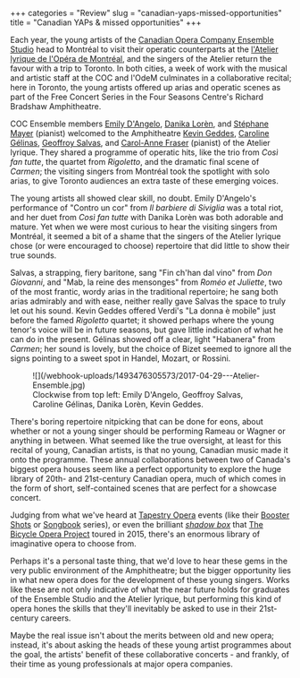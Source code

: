 +++
categories = "Review"
slug = "canadian-yaps-missed-opportunities"
title = "Canadian YAPs &amp; missed opportunities"
+++

Each year, the young artists of the [Canadian Opera Company Ensemble Studio](/scene/companies/canadian-opera-company-ensemble-studio/) head to Montréal to visit their operatic counterparts at the [l'Atelier lyrique de l'Opéra de Montréal](/scene/companies/latelier-lyrique-de-lopera-de-montreal/), and the singers of the Atelier return the favour with a trip to Toronto. In both cities, a week of work with the musical and artistic staff at the COC and l'OdeM culminates in a collaborative recital; here in Toronto, the young artists offered up arias and operatic scenes as part of the Free Concert Series in the Four Seasons Centre's Richard Bradshaw Amphitheatre.

COC Ensemble members [Emily D'Angelo](/scene/people/emily-dangelo/), [Danika Lorèn](/scene/people/danika-loren/), and [Stéphane Mayer](/scene/people/stephane-mayer/) (pianist) welcomed to the Amphitheatre [Kevin Geddes](/scene/people/kevin-geddes/), [Caroline Gélinas](/scene/people/caroline-gelinas/), [Geoffroy Salvas](/scene/people/geoffroy-salvas/), and [Carol-Anne Fraser](/scene/people/carol-anne-fraser/) (pianist) of the Atelier lyrique. They shared a programme of operatic hits, like the trio from *Così fan tutte*, the quartet from *Rigoletto*, and the dramatic final scene of *Carmen*; the visiting singers from Montréal took the spotlight with solo arias, to give Toronto audiences an extra taste of these emerging voices.

The young artists all showed clear skill, no doubt. Emily D'Angelo's performance of "Contro un cor" from *Il barbiere di Siviglia* was a total riot, and her duet from *Così fan tutte* with Danika Lorèn was both adorable and mature. Yet when we were most curious to hear the visiting singers from Montréal, it seemed a bit of a shame that the singers of the Atelier lyrique chose (or were encouraged to choose) repertoire that did little to show their true sounds. 

Salvas, a strapping, fiery baritone, sang "Fin ch'han dal vino" from *Don Giovanni*, and "Mab, la reine des mensonges" from *Roméo et Juliette*, two of the most frantic, wordy arias in the traditional repertoire; he sang both arias admirably and with ease, neither really gave Salvas the space to truly let out his sound. Kevin Geddes offered Verdi's "La donna è mobile" just before the famed *Rigoletto* quartet; it showed perhaps where the young tenor's voice will be in future seasons, but gave little indication of what he can do in the present. Gélinas showed off a clear, light "Habanera" from *Carmen*; her sound is lovely, but the choice of Bizet seemed to ignore all the signs pointing to a sweet spot in Handel, Mozart, or Rossini.

<figure data-type="image">
![](/webhook-uploads/1493476305573/2017-04-29---Atelier-Ensemble.jpg)
<figcaption>Clockwise from top left: Emily D'Angelo, Geoffroy Salvas, Caroline Gélinas, Danika Lorèn, Kevin Geddes.</figcaption>
</figure>

There's boring repertoire nitpicking that can be done for eons, about whether or not a young singer should be performing Rameau or Wagner or anything in between. What seemed like the true oversight, at least for this recital of young, Canadian artists, is that no young, Canadian music made it onto the programme. These annual collaborations between two of Canada's biggest opera houses seem like a perfect opportunity to explore the huge library of 20th- and 21st-century Canadian opera, much of which comes in the form of short, self-contained scenes that are perfect for a showcase concert. 

Judging from what we've heard at [Tapestry Opera](/scene/companies/tapestry-opera/) events (like their [Booster Shots](/in-review-tapestry-briefs-booster-shots/) or [Songbook](/he-saidshe-said-songbook-vi/) series), or even the brilliant [*shadow box*](/in-review-shadow-box/) that [The Bicycle Opera Project](/scene/companies/the-bicycle-opera-project/) toured in 2015, there's an enormous library of imaginative opera to choose from. 

Perhaps it's a personal taste thing, that we'd love to hear these gems in the very public environment of the Amphitheatre; but the bigger opportunity lies in what new opera does for the development of these young singers. Works like these are not only indicative of what the near future holds for graduates of the Ensemble Studio and the Atelier lyrique, but performing this kind of opera hones the skills that they'll inevitably be asked to use in their 21st-century careers.

Maybe the real issue isn't about the merits between old and new opera; instead, it's about asking the heads of these young artist programmes about the goal, the artists' benefit of these collaborative concerts - and frankly, of their time as young professionals at major opera companies.
